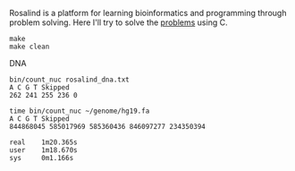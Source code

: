 Rosalind is a platform for learning bioinformatics and programming through problem solving. Here I'll try to solve the [problems](http://rosalind.info/problems/list-view//) using C.

```
make
make clean
```

DNA

```
bin/count_nuc rosalind_dna.txt 
A C G T Skipped
262 241 255 236 0

time bin/count_nuc ~/genome/hg19.fa 
A C G T Skipped
844868045 585017969 585360436 846097277 234350394

real    1m20.365s
user    1m18.670s
sys     0m1.166s
```
